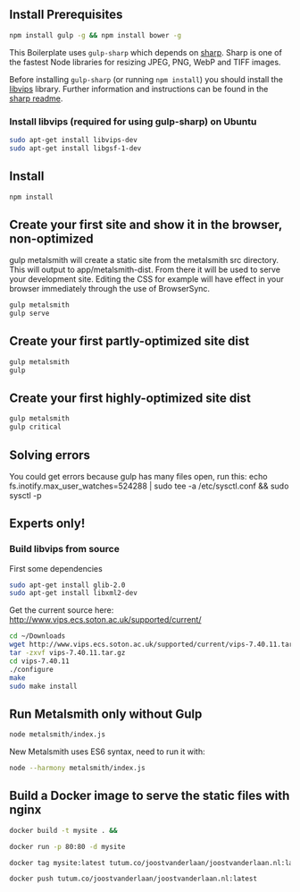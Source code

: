 ## Install Prerequisites

```sh
npm install gulp -g && npm install bower -g
```

This Boilerplate uses `gulp-sharp` which depends on [sharp](https://github.com/lovell/sharp). Sharp is one of the fastest Node libraries for resizing JPEG, PNG, WebP and TIFF images.

Before installing `gulp-sharp` (or running `npm install`) you should install the [libvips](https://github.com/jcupitt/libvips) library. Further information and instructions can be found in the [sharp readme](https://github.com/lovell/sharp#installation).

### Install libvips (required for using gulp-sharp) on Ubuntu

```sh
sudo apt-get install libvips-dev
sudo apt-get install libgsf-1-dev
```

## Install
```sh
npm install
```

## Create your first site and show it in the browser, non-optimized
gulp metalsmith will create a static site from the metalsmith src directory. This will output to app/metalsmith-dist. From there it will be used to serve your development site. Editing the CSS for example will have effect in your browser immediately through the use of BrowserSync.
```sh
gulp metalsmith
gulp serve
```

## Create your first partly-optimized site dist
```sh
gulp metalsmith
gulp
```

## Create your first highly-optimized site dist
```sh
gulp metalsmith
gulp critical
```

## Solving errors
You could get errors because gulp has many files open, run this:
	echo fs.inotify.max_user_watches=524288 | sudo tee -a /etc/sysctl.conf && sudo sysctl -p

## Experts only!
### Build libvips from source
First some dependencies

```sh
sudo apt-get install glib-2.0
sudo apt-get install libxml2-dev
```

Get the current source here: http://www.vips.ecs.soton.ac.uk/supported/current/
```sh
cd ~/Downloads
wget http://www.vips.ecs.soton.ac.uk/supported/current/vips-7.40.11.tar.gz
tar -zxvf vips-7.40.11.tar.gz
cd vips-7.40.11
./configure
make
sudo make install
```

## Run Metalsmith only without Gulp
```sh
node metalsmith/index.js
```
New Metalsmith uses ES6 syntax, need to run it with:
```sh
node --harmony metalsmith/index.js
```

## Build a Docker image to serve the static files with nginx

```sh
docker build -t mysite . &&

docker run -p 80:80 -d mysite

docker tag mysite:latest tutum.co/joostvanderlaan/joostvanderlaan.nl:latest

docker push tutum.co/joostvanderlaan/joostvanderlaan.nl:latest
```

